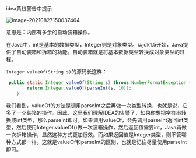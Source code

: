 idea黄线警告中提示

![image-20210827150037464](https://yanshixiao-markdown.oss-cn-beijing.aliyuncs.com/image-20210827150037464.png)

意思是：内部有多余的自动装箱操作。

在Java中，int是基本的数据类型，Integer则是对象类型。从jdk1.5开始，Java提供了自动装箱和拆箱的功能。自动装箱就是将基本数据类型转换成对象类型的过程。

`Integer valueOf(String s)`的源码长这样：

```java
 public static Integer valueOf(String s) throws NumberFormatException {
        return Integer.valueOf(parseInt(s, 10));
    }
```

我们看到，valueOf的方法是调用parseInt之后再做一次类型转换，也就是说，它多了一个装箱的操作。因此，这里我们理解IDEA的告警了，如果你想把字符串转换成int类型，那么parseInt即可，如果调用valueOf，会先调用parseInt返回int类型，然后使用Integer.valueOf()做一次装箱操作，然后返回值需要int，Java再做一次拆箱操作，显然这种方式更加低效。而如果返回值是Integer类型，则不管哪种方式都一样。这就是valueOf和parseInt的区别，也就是记住尽量使用parseInt即可。

